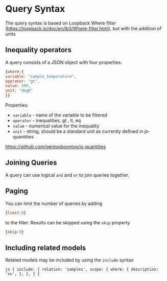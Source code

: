# Query Syntax

The query syntax is based on Loopback Where filter (https://loopback.io/doc/en/lb3/Where-filter.html), but with the addition of units

## Inequality operators

A query consists of a JSON object with four properties:

```js
{where:{
variable: "sample_temperature",
operator: "gt",
value: 300,
unit: "degK"
}}
```

Properties:

- `variable` - name of the variable to be filtered
- `operator` - inequalities, gt , lt, eq
- `value` - numerical value for the inequality
- `unit` - string, should be a standard unit as currently defined in js-quantities

https://github.com/gentooboontoo/js-quantities

## Joining Queries

A query can use logical `and` and `or` to join queries together.

## Paging

You can limit the number of queries by adding

```js
{limit:0}
```

to the filter.
Results can be skipped using the `skip` property

```js
{skip:0}
```

## Including related models

Related models may be included by using the ```include``` syntax

``js
{
    include: {
      relation: 'samples',
      scope: {
        where: {
          description: 'xx',
        },
      },
    }
}
``

